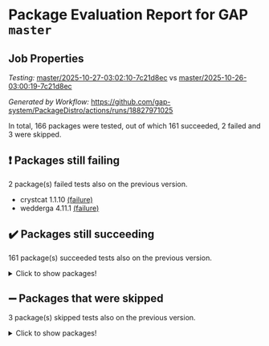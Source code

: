 # Package Evaluation Report for GAP `master`

## Job Properties

*Testing:* [master/2025-10-27-03:02:10-7c21d8ec](https://github.com/gap-system/PackageDistro/blob/data/reports/master/2025-10-27-03:02:10-7c21d8ec) vs [master/2025-10-26-03:00:19-7c21d8ec](https://github.com/gap-system/PackageDistro/blob/data/reports/master/2025-10-26-03:00:19-7c21d8ec)

*Generated by Workflow:* https://github.com/gap-system/PackageDistro/actions/runs/18827971025

In total, 166 packages were tested, out of which 161 succeeded, 2 failed and 3 were skipped.

## :exclamation: Packages still failing

2 package(s) failed tests also on the previous version.
- crystcat 1.1.10 [(failure)](https://github.com/gap-system/PackageDistro/actions/runs/18827971025/job/53714343037)
- wedderga 4.11.1 [(failure)](https://github.com/gap-system/PackageDistro/actions/runs/18827971025/job/53714343398)

## :heavy_check_mark: Packages still succeeding

161 package(s) succeeded tests also on the previous version.
<details><summary>Click to show packages!</summary>

- 4ti2interface 2024.11-01 [(success)](https://github.com/gap-system/PackageDistro/actions/runs/18827971025/job/53714343000)
- ace 5.7.0 [(success)](https://github.com/gap-system/PackageDistro/actions/runs/18827971025/job/53714342961)
- aclib 1.3.3 [(success)](https://github.com/gap-system/PackageDistro/actions/runs/18827971025/job/53714342958)
- agt 0.3.1 [(success)](https://github.com/gap-system/PackageDistro/actions/runs/18827971025/job/53714342965)
- alco 1.1.2 [(success)](https://github.com/gap-system/PackageDistro/actions/runs/18827971025/job/53714342957)
- alnuth 3.2.1 [(success)](https://github.com/gap-system/PackageDistro/actions/runs/18827971025/job/53714342972)
- anupq 3.3.2 [(success)](https://github.com/gap-system/PackageDistro/actions/runs/18827971025/job/53714342971)
- atlasrep 2.1.9 [(success)](https://github.com/gap-system/PackageDistro/actions/runs/18827971025/job/53714342973)
- autodoc 2025.10.16 [(success)](https://github.com/gap-system/PackageDistro/actions/runs/18827971025/job/53714342989)
- automata 1.16 [(success)](https://github.com/gap-system/PackageDistro/actions/runs/18827971025/job/53714342978)
- automgrp 1.3.3 [(success)](https://github.com/gap-system/PackageDistro/actions/runs/18827971025/job/53714342982)
- autpgrp 1.11.1 [(success)](https://github.com/gap-system/PackageDistro/actions/runs/18827971025/job/53714342986)
- cap 2025.09-04 [(success)](https://github.com/gap-system/PackageDistro/actions/runs/18827971025/job/53714342998)
- caratinterface 2.3.7 [(success)](https://github.com/gap-system/PackageDistro/actions/runs/18827971025/job/53714342980)
- cddinterface 2025.06.24 [(success)](https://github.com/gap-system/PackageDistro/actions/runs/18827971025/job/53714343005)
- circle 1.6.6 [(success)](https://github.com/gap-system/PackageDistro/actions/runs/18827971025/job/53714343003)
- classicpres 1.22 [(success)](https://github.com/gap-system/PackageDistro/actions/runs/18827971025/job/53714342994)
- cohomolo 1.6.12 [(success)](https://github.com/gap-system/PackageDistro/actions/runs/18827971025/job/53714342991)
- congruence 1.2.7 [(success)](https://github.com/gap-system/PackageDistro/actions/runs/18827971025/job/53714343007)
- corefreesub 0.6 [(success)](https://github.com/gap-system/PackageDistro/actions/runs/18827971025/job/53714343016)
- corelg 1.57 [(success)](https://github.com/gap-system/PackageDistro/actions/runs/18827971025/job/53714343012)
- crime 1.6 [(success)](https://github.com/gap-system/PackageDistro/actions/runs/18827971025/job/53714343019)
- crisp 1.4.8 [(success)](https://github.com/gap-system/PackageDistro/actions/runs/18827971025/job/53714343011)
- crypting 0.10.6 [(success)](https://github.com/gap-system/PackageDistro/actions/runs/18827971025/job/53714343014)
- cryst 4.1.30 [(success)](https://github.com/gap-system/PackageDistro/actions/runs/18827971025/job/53714343025)
- ctbllib 1.3.11 [(success)](https://github.com/gap-system/PackageDistro/actions/runs/18827971025/job/53714343027)
- cubefree 1.21 [(success)](https://github.com/gap-system/PackageDistro/actions/runs/18827971025/job/53714343031)
- curlinterface 2.4.2 [(success)](https://github.com/gap-system/PackageDistro/actions/runs/18827971025/job/53714343035)
- cvec 2.8.4 [(success)](https://github.com/gap-system/PackageDistro/actions/runs/18827971025/job/53714343028)
- datastructures 0.4.0 [(success)](https://github.com/gap-system/PackageDistro/actions/runs/18827971025/job/53714343034)
- deepthought 1.0.9 [(success)](https://github.com/gap-system/PackageDistro/actions/runs/18827971025/job/53714343032)
- design 1.8.2 [(success)](https://github.com/gap-system/PackageDistro/actions/runs/18827971025/job/53714343033)
- difsets 2.3.1 [(success)](https://github.com/gap-system/PackageDistro/actions/runs/18827971025/job/53714343053)
- digraphs 1.13.1 [(success)](https://github.com/gap-system/PackageDistro/actions/runs/18827971025/job/53714343046)
- edim 1.3.8 [(success)](https://github.com/gap-system/PackageDistro/actions/runs/18827971025/job/53714343042)
- example 4.4.1 [(success)](https://github.com/gap-system/PackageDistro/actions/runs/18827971025/job/53714343043)
- examplesforhomalg 2023.10-01 [(success)](https://github.com/gap-system/PackageDistro/actions/runs/18827971025/job/53714343062)
- factint 1.6.3 [(success)](https://github.com/gap-system/PackageDistro/actions/runs/18827971025/job/53714343057)
- ferret 1.0.15 [(success)](https://github.com/gap-system/PackageDistro/actions/runs/18827971025/job/53714343054)
- fga 1.5.0 [(success)](https://github.com/gap-system/PackageDistro/actions/runs/18827971025/job/53714343055)
- fining 1.5.6 [(success)](https://github.com/gap-system/PackageDistro/actions/runs/18827971025/job/53714343065)
- float 1.0.9 [(success)](https://github.com/gap-system/PackageDistro/actions/runs/18827971025/job/53714343084)
- format 1.4.4 [(success)](https://github.com/gap-system/PackageDistro/actions/runs/18827971025/job/53714343069)
- forms 1.2.13 [(success)](https://github.com/gap-system/PackageDistro/actions/runs/18827971025/job/53714343081)
- fplsa 1.2.7 [(success)](https://github.com/gap-system/PackageDistro/actions/runs/18827971025/job/53714343083)
- fr 2.4.13 [(success)](https://github.com/gap-system/PackageDistro/actions/runs/18827971025/job/53714343075)
- francy 2.0.3 [(success)](https://github.com/gap-system/PackageDistro/actions/runs/18827971025/job/53714343077)
- fwtree 1.3 [(success)](https://github.com/gap-system/PackageDistro/actions/runs/18827971025/job/53714343079)
- gapdoc 1.6.7 [(success)](https://github.com/gap-system/PackageDistro/actions/runs/18827971025/job/53714343086)
- gauss 2024.11-01 [(success)](https://github.com/gap-system/PackageDistro/actions/runs/18827971025/job/53714343072)
- gaussforhomalg 2024.08-01 [(success)](https://github.com/gap-system/PackageDistro/actions/runs/18827971025/job/53714343088)
- gbnp 1.1.0 [(success)](https://github.com/gap-system/PackageDistro/actions/runs/18827971025/job/53714343098)
- generalizedmorphismsforcap 2025.08-01 [(success)](https://github.com/gap-system/PackageDistro/actions/runs/18827971025/job/53714343097)
- genss 1.6.9 [(success)](https://github.com/gap-system/PackageDistro/actions/runs/18827971025/job/53714343109)
- gradedmodules 2024.12-01 [(success)](https://github.com/gap-system/PackageDistro/actions/runs/18827971025/job/53714343116)
- gradedringforhomalg 2024.07-01 [(success)](https://github.com/gap-system/PackageDistro/actions/runs/18827971025/job/53714343090)
- grape 4.9.3 [(success)](https://github.com/gap-system/PackageDistro/actions/runs/18827971025/job/53714343132)
- groupoids 1.79 [(success)](https://github.com/gap-system/PackageDistro/actions/runs/18827971025/job/53714343117)
- grpconst 2.6.5 [(success)](https://github.com/gap-system/PackageDistro/actions/runs/18827971025/job/53714343106)
- guarana 0.96.3 [(success)](https://github.com/gap-system/PackageDistro/actions/runs/18827971025/job/53714343142)
- guava 3.20 [(success)](https://github.com/gap-system/PackageDistro/actions/runs/18827971025/job/53714343119)
- hap 1.70 [(success)](https://github.com/gap-system/PackageDistro/actions/runs/18827971025/job/53714343123)
- hapcryst 0.1.15 [(success)](https://github.com/gap-system/PackageDistro/actions/runs/18827971025/job/53714343124)
- hecke 1.5.4 [(success)](https://github.com/gap-system/PackageDistro/actions/runs/18827971025/job/53714343122)
- help 4.0 [(success)](https://github.com/gap-system/PackageDistro/actions/runs/18827971025/job/53714343138)
- homalg 2024.01-01 [(success)](https://github.com/gap-system/PackageDistro/actions/runs/18827971025/job/53714343156)
- homalgtocas 2025.08-01 [(success)](https://github.com/gap-system/PackageDistro/actions/runs/18827971025/job/53714343194)
- ibnp 0.17 [(success)](https://github.com/gap-system/PackageDistro/actions/runs/18827971025/job/53714343130)
- idrel 2.49 [(success)](https://github.com/gap-system/PackageDistro/actions/runs/18827971025/job/53714343133)
- images 1.3.3 [(success)](https://github.com/gap-system/PackageDistro/actions/runs/18827971025/job/53714343139)
- inducereduce 1.3 [(success)](https://github.com/gap-system/PackageDistro/actions/runs/18827971025/job/53714343165)
- intpic 0.4.0 [(success)](https://github.com/gap-system/PackageDistro/actions/runs/18827971025/job/53714343158)
- io 4.9.3 [(success)](https://github.com/gap-system/PackageDistro/actions/runs/18827971025/job/53714343148)
- io_forhomalg 2023.02-04 [(success)](https://github.com/gap-system/PackageDistro/actions/runs/18827971025/job/53714343168)
- irredsol 1.4.4 [(success)](https://github.com/gap-system/PackageDistro/actions/runs/18827971025/job/53714343172)
- json 2.2.3 [(success)](https://github.com/gap-system/PackageDistro/actions/runs/18827971025/job/53714343166)
- jupyterkernel 1.5.1 [(success)](https://github.com/gap-system/PackageDistro/actions/runs/18827971025/job/53714343173)
- jupyterviz 1.5.6 [(success)](https://github.com/gap-system/PackageDistro/actions/runs/18827971025/job/53714343176)
- kan 1.37 [(success)](https://github.com/gap-system/PackageDistro/actions/runs/18827971025/job/53714343163)
- kbmag 1.5.11 [(success)](https://github.com/gap-system/PackageDistro/actions/runs/18827971025/job/53714343185)
- laguna 3.9.7 [(success)](https://github.com/gap-system/PackageDistro/actions/runs/18827971025/job/53714343191)
- liealgdb 2.3.0 [(success)](https://github.com/gap-system/PackageDistro/actions/runs/18827971025/job/53714343203)
- liepring 2.9.1 [(success)](https://github.com/gap-system/PackageDistro/actions/runs/18827971025/job/53714343164)
- liering 2.4.2 [(success)](https://github.com/gap-system/PackageDistro/actions/runs/18827971025/job/53714343190)
- linearalgebraforcap 2025.09-01 [(success)](https://github.com/gap-system/PackageDistro/actions/runs/18827971025/job/53714343181)
- lins 0.9 [(success)](https://github.com/gap-system/PackageDistro/actions/runs/18827971025/job/53714343189)
- localizeringforhomalg 2023.10-01 [(success)](https://github.com/gap-system/PackageDistro/actions/runs/18827971025/job/53714343184)
- loops 3.4.4 [(success)](https://github.com/gap-system/PackageDistro/actions/runs/18827971025/job/53714343202)
- lpres 1.1.1 [(success)](https://github.com/gap-system/PackageDistro/actions/runs/18827971025/job/53714343199)
- majoranaalgebras 1.5.2 [(success)](https://github.com/gap-system/PackageDistro/actions/runs/18827971025/job/53714343205)
- mapclass 1.4.6 [(success)](https://github.com/gap-system/PackageDistro/actions/runs/18827971025/job/53714343238)
- matgrp 0.72 [(success)](https://github.com/gap-system/PackageDistro/actions/runs/18827971025/job/53714343220)
- matricesforhomalg 2025.09-01 [(success)](https://github.com/gap-system/PackageDistro/actions/runs/18827971025/job/53714343206)
- modisom 3.0.0 [(success)](https://github.com/gap-system/PackageDistro/actions/runs/18827971025/job/53714343226)
- modulepresentationsforcap 2025.09-01 [(success)](https://github.com/gap-system/PackageDistro/actions/runs/18827971025/job/53714343228)
- modules 2024.12-01 [(success)](https://github.com/gap-system/PackageDistro/actions/runs/18827971025/job/53714343211)
- monoidalcategories 2025.08-02 [(success)](https://github.com/gap-system/PackageDistro/actions/runs/18827971025/job/53714343208)
- nconvex 2024.12-01 [(success)](https://github.com/gap-system/PackageDistro/actions/runs/18827971025/job/53714343225)
- nilmat 1.4.2 [(success)](https://github.com/gap-system/PackageDistro/actions/runs/18827971025/job/53714343223)
- nock 1.5 [(success)](https://github.com/gap-system/PackageDistro/actions/runs/18827971025/job/53714343231)
- normalizinterface 1.4.1 [(success)](https://github.com/gap-system/PackageDistro/actions/runs/18827971025/job/53714343235)
- nq 2.5.11 [(success)](https://github.com/gap-system/PackageDistro/actions/runs/18827971025/job/53714343245)
- numericalsgps 1.4.0 [(success)](https://github.com/gap-system/PackageDistro/actions/runs/18827971025/job/53714343230)
- openmath 11.5.3 [(success)](https://github.com/gap-system/PackageDistro/actions/runs/18827971025/job/53714343237)
- orb 5.0.1 [(success)](https://github.com/gap-system/PackageDistro/actions/runs/18827971025/job/53714343247)
- packagemanager 1.6.3 [(success)](https://github.com/gap-system/PackageDistro/actions/runs/18827971025/job/53714343239)
- patternclass 2.4.5 [(success)](https://github.com/gap-system/PackageDistro/actions/runs/18827971025/job/53714343253)
- permut 2.0.5 [(success)](https://github.com/gap-system/PackageDistro/actions/runs/18827971025/job/53714343268)
- polenta 1.3.11 [(success)](https://github.com/gap-system/PackageDistro/actions/runs/18827971025/job/53714343255)
- polycyclic 2.17 [(success)](https://github.com/gap-system/PackageDistro/actions/runs/18827971025/job/53714343275)
- polymaking 0.8.7 [(success)](https://github.com/gap-system/PackageDistro/actions/runs/18827971025/job/53714343246)
- primgrp 4.0.1 [(success)](https://github.com/gap-system/PackageDistro/actions/runs/18827971025/job/53714343248)
- profiling 2.6.2 [(success)](https://github.com/gap-system/PackageDistro/actions/runs/18827971025/job/53714343267)
- qdistrnd 0.9.5 [(success)](https://github.com/gap-system/PackageDistro/actions/runs/18827971025/job/53714343266)
- qpa 1.35 [(success)](https://github.com/gap-system/PackageDistro/actions/runs/18827971025/job/53714343257)
- quagroup 1.8.4 [(success)](https://github.com/gap-system/PackageDistro/actions/runs/18827971025/job/53714343263)
- radiroot 2.9 [(success)](https://github.com/gap-system/PackageDistro/actions/runs/18827971025/job/53714343294)
- rcwa 4.8.0 [(success)](https://github.com/gap-system/PackageDistro/actions/runs/18827971025/job/53714343287)
- rds 1.9 [(success)](https://github.com/gap-system/PackageDistro/actions/runs/18827971025/job/53714343270)
- recog 1.4.4 [(success)](https://github.com/gap-system/PackageDistro/actions/runs/18827971025/job/53714343277)
- repndecomp 1.3.1 [(success)](https://github.com/gap-system/PackageDistro/actions/runs/18827971025/job/53714343280)
- repsn 3.1.2 [(success)](https://github.com/gap-system/PackageDistro/actions/runs/18827971025/job/53714343296)
- resclasses 4.7.4 [(success)](https://github.com/gap-system/PackageDistro/actions/runs/18827971025/job/53714343285)
- ringsforhomalg 2024.11-02 [(success)](https://github.com/gap-system/PackageDistro/actions/runs/18827971025/job/53714343320)
- sco 2023.08-01 [(success)](https://github.com/gap-system/PackageDistro/actions/runs/18827971025/job/53714343315)
- scscp 2.4.4 [(success)](https://github.com/gap-system/PackageDistro/actions/runs/18827971025/job/53714343295)
- semigroups 5.5.4 [(success)](https://github.com/gap-system/PackageDistro/actions/runs/18827971025/job/53714343299)
- sglppow 2.4 [(success)](https://github.com/gap-system/PackageDistro/actions/runs/18827971025/job/53714343301)
- sgpviz 0.999.6 [(success)](https://github.com/gap-system/PackageDistro/actions/runs/18827971025/job/53714343330)
- simpcomp 2.1.14 [(success)](https://github.com/gap-system/PackageDistro/actions/runs/18827971025/job/53714343312)
- singular 2025.08.26 [(success)](https://github.com/gap-system/PackageDistro/actions/runs/18827971025/job/53714343314)
- sl2reps 1.1 [(success)](https://github.com/gap-system/PackageDistro/actions/runs/18827971025/job/53714343338)
- sla 1.6.2 [(success)](https://github.com/gap-system/PackageDistro/actions/runs/18827971025/job/53714343318)
- smallantimagmas 0.5.1 [(success)](https://github.com/gap-system/PackageDistro/actions/runs/18827971025/job/53714343337)
- smallclassnr 1.4.2 [(success)](https://github.com/gap-system/PackageDistro/actions/runs/18827971025/job/53714343333)
- smallgrp 1.5.4 [(success)](https://github.com/gap-system/PackageDistro/actions/runs/18827971025/job/53714343336)
- smallsemi 0.7.2 [(success)](https://github.com/gap-system/PackageDistro/actions/runs/18827971025/job/53714343359)
- sonata 2.9.7 [(success)](https://github.com/gap-system/PackageDistro/actions/runs/18827971025/job/53714343346)
- sophus 1.27 [(success)](https://github.com/gap-system/PackageDistro/actions/runs/18827971025/job/53714343335)
- sotgrps 1.3 [(success)](https://github.com/gap-system/PackageDistro/actions/runs/18827971025/job/53714343357)
- spinsym 1.5.2 [(success)](https://github.com/gap-system/PackageDistro/actions/runs/18827971025/job/53714343358)
- standardff 1.0 [(success)](https://github.com/gap-system/PackageDistro/actions/runs/18827971025/job/53714343370)
- symbcompcc 1.3.2 [(success)](https://github.com/gap-system/PackageDistro/actions/runs/18827971025/job/53714343367)
- thelma 1.3 [(success)](https://github.com/gap-system/PackageDistro/actions/runs/18827971025/job/53714343374)
- tomlib 1.2.11 [(success)](https://github.com/gap-system/PackageDistro/actions/runs/18827971025/job/53714343375)
- toolsforhomalg 2025.05-01 [(success)](https://github.com/gap-system/PackageDistro/actions/runs/18827971025/job/53714343382)
- toric 1.9.6 [(success)](https://github.com/gap-system/PackageDistro/actions/runs/18827971025/job/53714343376)
- transgrp 3.6.5 [(success)](https://github.com/gap-system/PackageDistro/actions/runs/18827971025/job/53714343379)
- twistedconjugacy 3.1.1 [(success)](https://github.com/gap-system/PackageDistro/actions/runs/18827971025/job/53714343386)
- typeset 1.2.3 [(success)](https://github.com/gap-system/PackageDistro/actions/runs/18827971025/job/53714343387)
- ugaly 4.1.3 [(success)](https://github.com/gap-system/PackageDistro/actions/runs/18827971025/job/53714343383)
- unipot 1.6 [(success)](https://github.com/gap-system/PackageDistro/actions/runs/18827971025/job/53714343390)
- unitlib 5.0.0 [(success)](https://github.com/gap-system/PackageDistro/actions/runs/18827971025/job/53714343402)
- utils 0.92 [(success)](https://github.com/gap-system/PackageDistro/actions/runs/18827971025/job/53714343405)
- uuid 0.7 [(success)](https://github.com/gap-system/PackageDistro/actions/runs/18827971025/job/53714343411)
- walrus 0.9991 [(success)](https://github.com/gap-system/PackageDistro/actions/runs/18827971025/job/53714343424)
- wpe 0.8 [(success)](https://github.com/gap-system/PackageDistro/actions/runs/18827971025/job/53714343422)
- xmod 2.95 [(success)](https://github.com/gap-system/PackageDistro/actions/runs/18827971025/job/53714343421)
- xmodalg 1.32 [(success)](https://github.com/gap-system/PackageDistro/actions/runs/18827971025/job/53714343435)
- yangbaxter 0.10.7 [(success)](https://github.com/gap-system/PackageDistro/actions/runs/18827971025/job/53714343418)
- zeromqinterface 0.17 [(success)](https://github.com/gap-system/PackageDistro/actions/runs/18827971025/job/53714343415)
</details>

## :heavy_minus_sign: Packages that were skipped

3 package(s) skipped tests also on the previous version.
<details><summary>Click to show packages!</summary>

- browse 1.8.21 [(skipped)](https://github.com/gap-system/PackageDistro/actions/runs/18827971025/job/53713863685)
- itc 1.5.1 [(skipped)](https://github.com/gap-system/PackageDistro/actions/runs/18827971025/job/53713863685)
- xgap 4.33 [(skipped)](https://github.com/gap-system/PackageDistro/actions/runs/18827971025/job/53713863685)
</details>

